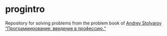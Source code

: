 # progintro
Repository for solving problems from the problem book of [Andrey Stolyarov](http://stolyarov.info) [“Программирование: введение в профессию.“](http://www.stolyarov.info/static/pdf/progintro_taskbook.pdf)
